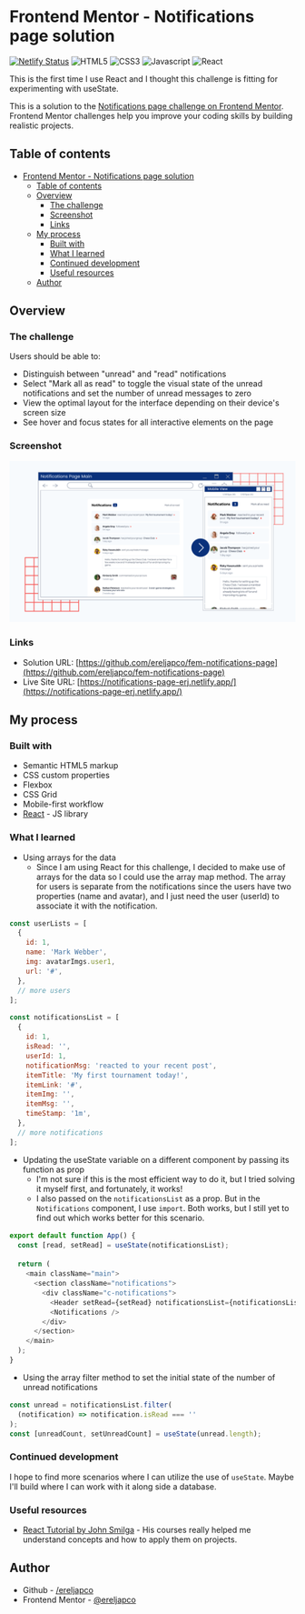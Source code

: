 # Frontend Mentor - Notifications page solution

[![Netlify Status](https://api.netlify.com/api/v1/badges/102aaf35-582a-4f54-a65d-513f28f72c04/deploy-status)](https://app.netlify.com/sites/notifications-page-erj/deploys)
![HTML5](https://img.shields.io/badge/HTML5-E34F26?style=for-the-badge&logo=html5&logoColor=white) ![CSS3](https://img.shields.io/badge/CSS3-1572B6?style=for-the-badge&logo=css3&logoColor=white) ![Javascript](https://img.shields.io/badge/JavaScript-F7DF1E?style=for-the-badge&logo=javascript&logoColor=black) ![React](https://img.shields.io/badge/React-20232A?style=for-the-badge&logo=react&logoColor=61DAFB)

This is the first time I use React and I thought this challenge is fitting for experimenting with useState.

This is a solution to the [Notifications page challenge on Frontend Mentor](https://www.frontendmentor.io/challenges/notifications-page-DqK5QAmKbC). Frontend Mentor challenges help you improve your coding skills by building realistic projects.

## Table of contents

- [Frontend Mentor - Notifications page solution](#frontend-mentor---notifications-page-solution)
  - [Table of contents](#table-of-contents)
  - [Overview](#overview)
    - [The challenge](#the-challenge)
    - [Screenshot](#screenshot)
    - [Links](#links)
  - [My process](#my-process)
    - [Built with](#built-with)
    - [What I learned](#what-i-learned)
    - [Continued development](#continued-development)
    - [Useful resources](#useful-resources)
  - [Author](#author)

## Overview

### The challenge

Users should be able to:

- Distinguish between "unread" and "read" notifications
- Select "Mark all as read" to toggle the visual state of the unread notifications and set the number of unread messages to zero
- View the optimal layout for the interface depending on their device's screen size
- See hover and focus states for all interactive elements on the page

### Screenshot

![](./src/assets/images/preview.png)

### Links

- Solution URL: [https://github.com/ereljapco/fem-notifications-page](https://github.com/ereljapco/fem-notifications-page)
- Live Site URL: [https://notifications-page-erj.netlify.app/](https://notifications-page-erj.netlify.app/)

## My process

### Built with

- Semantic HTML5 markup
- CSS custom properties
- Flexbox
- CSS Grid
- Mobile-first workflow
- [React](https://reactjs.org/) - JS library

### What I learned

- Using arrays for the data
  - Since I am using React for this challenge, I decided to make use of arrays for the data so I could use the array map method. The array for users is separate from the notifications since the users have two properties (name and avatar), and I just need the user (userId) to associate it with the notification.

```js
const userLists = [
  {
    id: 1,
    name: 'Mark Webber',
    img: avatarImgs.user1,
    url: '#',
  },
  // more users
];
```

```js
const notificationsList = [
  {
    id: 1,
    isRead: '',
    userId: 1,
    notificationMsg: 'reacted to your recent post',
    itemTitle: 'My first tournament today!',
    itemLink: '#',
    itemImg: '',
    itemMsg: '',
    timeStamp: '1m',
  },
  // more notifications
];
```

- Updating the useState variable on a different component by passing its function as prop
  - I'm not sure if this is the most efficient way to do it, but I tried solving it myself first, and fortunately, it works!
  - I also passed on the `notificationsList` as a prop. But in the `Notifications` component, I use `import`. Both works, but I still yet to find out which works better for this scenario.

```js
export default function App() {
  const [read, setRead] = useState(notificationsList);

  return (
    <main className="main">
      <section className="notifications">
        <div className="c-notifications">
          <Header setRead={setRead} notificationsList={notificationsList} />
          <Notifications />
        </div>
      </section>
    </main>
  );
}
```

- Using the array filter method to set the initial state of the number of unread notifications

```js
const unread = notificationsList.filter(
  (notification) => notification.isRead === ''
);
const [unreadCount, setUnreadCount] = useState(unread.length);
```

### Continued development

I hope to find more scenarios where I can utilize the use of `useState`. Maybe I'll build where I can work with it along side a database.

### Useful resources

- [React Tutorial by John Smilga](https://www.udemy.com/course/react-tutorial-and-projects-course/?referralCode=FEE6A921AF07E2563CEF) - His courses really helped me understand concepts and how to apply them on projects.

## Author

- Github - [/ereljapco](https://github.com/ereljapco/)
- Frontend Mentor - [@ereljapco](https://www.frontendmentor.io/profile/ereljapco)
